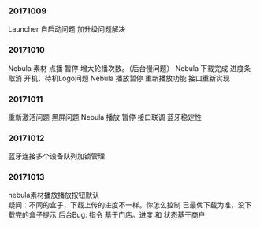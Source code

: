 

### 20171009

  Launcher 自启动问题  加升级问题解决

### 20171010

   Nebula 素材 点播 暂停 增大轮播次数。（后台慢问题）
   Nebula 下载完成 进度条取消
   开机、待机Logo问题
   Nebula 播放暂停 重新播放功能 接口重新实现

### 20171011

  重新激活问题 黑屏问题
  Nebula 播放 暂停 接口联调
  蓝牙稳定性

### 20171012

  蓝牙连接多个设备队列加锁管理

### 20171013

  nebula素材播放播放按钮默认  
  疑问：不同的盒子，下载上传的进度不一样。你怎么控制
      已最优下载为准，没下载完的盒子提示
  后台Bug: 指令 基于门店。进度 和 状态基于商户
